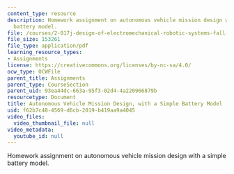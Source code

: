 ```yaml
---
content_type: resource
description: Homework assignment on autonomous vehicle mission design with a simple
  battery model.
file: /courses/2-017j-design-of-electromechanical-robotic-systems-fall-2009/f62b7c484569d6cb2019b419aa9a4045_MIT2_017JF09_p09.pdf
file_size: 153261
file_type: application/pdf
learning_resource_types:
- Assignments
license: https://creativecommons.org/licenses/by-nc-sa/4.0/
ocw_type: OCWFile
parent_title: Assignments
parent_type: CourseSection
parent_uid: 93ea44dc-663a-95f3-02d4-4a220966879b
resourcetype: Document
title: Autonomous Vehicle Mission Design, with a Simple Battery Model
uid: f62b7c48-4569-d6cb-2019-b419aa9a4045
video_files:
  video_thumbnail_file: null
video_metadata:
  youtube_id: null
---
```

Homework assignment on autonomous vehicle mission design with a simple battery model.